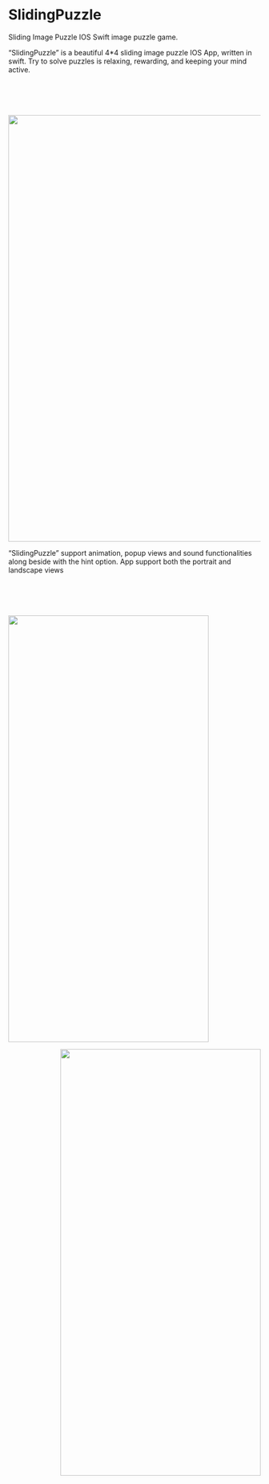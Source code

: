 # SlidingPuzzle
Sliding Image Puzzle IOS Swift image puzzle game.


“SlidingPuzzle” is a beautiful 4*4 sliding image puzzle IOS App, written in swift. Try to solve puzzles is relaxing, rewarding, and keeping your mind active.


<p align="center">
 
  <br><br>  <br><br>
  <img src="http://katikids.com/IPuzzle1.png" height="850" width="600">
 
  </p>



“SlidingPuzzle” support animation, popup views and sound functionalities along beside with the hint option. App support both the portrait and landscape views


<p align="left">
 
  <br><br>  <br><br>
  <img src="http://katikids.com/IPuzzle1.png" height="850" width="400">
 
  
  
  
  <p align="right">
 
  <img src="http://katikids.com/IPuzzle1.png" height="850" width="400">
 
  </p>

